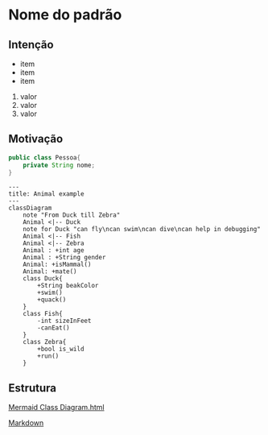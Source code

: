 # Nome do padrão

## Intenção 

- item
- item
- item

1. valor
2. valor
3. valor

## Motivação

```java
public class Pessoa{
    private String nome;
}
```

```mermaid
---
title: Animal example
---
classDiagram
    note "From Duck till Zebra"
    Animal <|-- Duck
    note for Duck "can fly\ncan swim\ncan dive\ncan help in debugging"
    Animal <|-- Fish
    Animal <|-- Zebra
    Animal : +int age
    Animal : +String gender
    Animal: +isMammal()
    Animal: +mate()
    class Duck{
        +String beakColor
        +swim()
        +quack()
    }
    class Fish{
        -int sizeInFeet
        -canEat()
    }
    class Zebra{
        +bool is_wild
        +run()
    }

```

## Estrutura

[Mermaid Class Diagram.html](https://mermaid.js.org/syntax/classDiagram.html)

[Markdown](https://docs.github.com/pt/get-started/writing-on-github/getting-started-with-writing-and-formatting-on-github/basic-writing-and-formatting-syntax)
